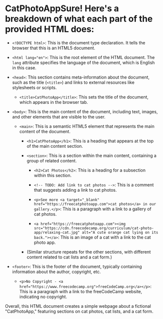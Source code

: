 # CatPhotoAppSure! Here's a breakdown of what each part of the provided HTML does:

- `<!DOCTYPE html>`: This is the document type declaration. It tells the browser that this is an HTML5 document.

- `<html lang="en">`: This is the root element of the HTML document. The `lang` attribute specifies the language of the document, which is English in this case.

- `<head>`: This section contains meta-information about the document, such as the title (`<title>`) and links to external resources like stylesheets or scripts.

  - `<title>CatPhotoApp</title>`: This sets the title of the document, which appears in the browser tab.

- `<body>`: This is the main content of the document, including text, images, and other elements that are visible to the user.

  - `<main>`: This is a semantic HTML5 element that represents the main content of the document.

    - `<h1>CatPhotoApp</h1>`: This is a heading that appears at the top of the main content section.

    - `<section>`: This is a section within the main content, containing a group of related content.

      - `<h2>Cat Photos</h2>`: This is a heading for a subsection within this section.

      - `<!-- TODO: Add link to cat photos -->`: This is a comment that suggests adding a link to cat photos.

      - `<p>See more <a target="_blank" href="https://freecatphotoapp.com">cat photos</a> in our gallery.</p>`: This is a paragraph with a link to a gallery of cat photos.

      - `<a href="https://freecatphotoapp.com"><img src="https://cdn.freecodecamp.org/curriculum/cat-photo-app/relaxing-cat.jpg" alt="A cute orange cat lying on its back."></a>`: This is an image of a cat with a link to the cat photo app.

    - (Similar structure repeats for the other sections, with different content related to cat lists and a cat form.)

- `<footer>`: This is the footer of the document, typically containing information about the author, copyright, etc.

  - `<p>No Copyright - <a href="https://www.freecodecamp.org">freeCodeCamp.org</a></p>`: This is a paragraph with a link to the freeCodeCamp website, indicating no copyright.

Overall, this HTML document creates a simple webpage about a fictional "CatPhotoApp," featuring sections on cat photos, cat lists, and a cat form.